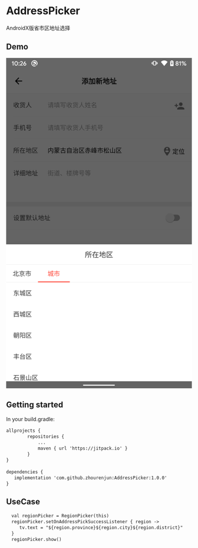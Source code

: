 # AddressPicker
AndroidX版省市区地址选择

## Demo
![Demo](device-2019-12-19-102617.png)



## Getting started
In your build.gradle:

```
allprojects {
		repositories {
			...
			maven { url 'https://jitpack.io' }
		}
}

dependencies {
   implementation 'com.github.zhourenjun:AddressPicker:1.0.0'
}
```
## UseCase
```
  val regionPicker = RegionPicker(this)
  regionPicker.setOnAddressPickSuccessListener { region ->
     tv.text = "${region.province}${region.city}${region.district}"
  }
  regionPicker.show()
```

